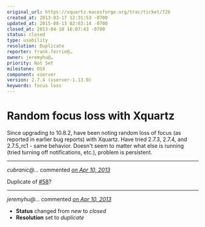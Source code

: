 ```yaml
---
original_url: https://xquartz.macosforge.org/trac/ticket/726
created_at: 2013-03-17 12:31:53 -0700
updated_at: 2015-08-13 02:03:14 -0700
closed_at: 2013-04-10 16:07:43 -0700
status: closed
type: usability
resolution: Duplicate
reporter: frank.ferrie@…
owner: jeremyhu@…
priority: Not Set
milestone: OSX
component: xserver
version: 2.7.4 (xserver-1.13.0)
keywords: focus loss
---
```


Random focus loss with Xquartz
==============================


Since upgrading to 10.8.2, have been noting random loss of focus (as reported in earlier bug reports) with Xquartz. Have tried 2.7.3, 2.7.4, and 2.7.5\_rc1 - same behavior. Doesn't seem to matter what else is running (tried turning off notifications, etc.), problem is persistent.



---

*cubranic@…* commented *[on Apr 10, 2013](https://xquartz.macosforge.org/trac/ticket/726#comment:1 "April 10, 2013 at 2:45 PM PDT")*

Duplicate of [\#⁠58](https://xquartz.macosforge.org/trac/ticket/58)?



---

*jeremyhu@…* commented *[on Apr 10, 2013](https://xquartz.macosforge.org/trac/ticket/726#comment:2 "April 10, 2013 at 4:07 PM PDT")*

-   **Status** changed from *new* to *closed*
-   **Resolution** set to *duplicate*



